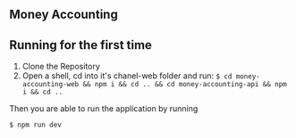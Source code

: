 ## Money Accounting

## Running for the first time

1. Clone the Repository
2. Open a shell, cd into it's chanel-web folder and run: `$ cd money-accounting-web && npm i && cd .. && cd money-accounting-api && npm i && cd ..`
    
Then you are able to run the application by running
```shell
$ npm run dev
```
